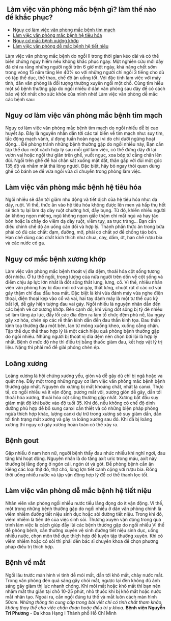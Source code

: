 ## ️ Làm việc văn phòng mắc bệnh gì? làm thế nào để khắc phục?

  * [Nguy cơ làm việc văn phòng mắc bệnh tim mạch](https://bvnguyentriphuong.com.vn/benh-nghe-nghiep/lam-viec-van-phong-mac-benh-gi-lam-the-nao-de-khac-phuc#nguy-c-lm-vic-vn-phng-mc-bnh-tim-mch)
  * [Làm việc văn phòng mắc bệnh hệ tiêu hóa](https://bvnguyentriphuong.com.vn/benh-nghe-nghiep/lam-viec-van-phong-mac-benh-gi-lam-the-nao-de-khac-phuc#lm-vic-vn-phng-mc-bnh-h-tiu-ha)
  * [Nguy cơ mắc bệnh xương khớp](https://bvnguyentriphuong.com.vn/benh-nghe-nghiep/lam-viec-van-phong-mac-benh-gi-lam-the-nao-de-khac-phuc#nguy-c-mc-bnh-xng-khp)
  * [Làm việc văn phòng dễ mắc bệnh hệ tiết niệu](https://bvnguyentriphuong.com.vn/benh-nghe-nghiep/lam-viec-van-phong-mac-benh-gi-lam-the-nao-de-khac-phuc#lm-vic-vn-phng-d-mc-bnh-h-tit-niu)


Làm việc văn phòng mắc bệnh do ngồi lì trong thời gian kéo dài và có thể biến chứng nguy hiểm nếu không khắc phục ngay.
Một nghiên cứu mới đây đã chỉ ra rằng những người ngồi trên 6 giờ một ngày, khả năng chết sớm trong vòng 15 năm tăng lên 40% so với những người chỉ ngồi 3 tiếng cho dù có tập thể dục, thể thao, chế độ ăn uống tốt. Với đặc tính làm việc với máy tính, dân văn phòng là đối tượng thường xuyên ngồi một chỗ. Cùng tìm hiểu một số bệnh thường gặp do ngồi nhiều ở dân văn phòng sau đây để có cách bảo vệ tốt nhất cho sức khỏe của mình nhé!
Làm việc văn phòng dễ mắc các bệnh sau:
## **Nguy cơ làm việc văn phòng mắc bệnh tim mạch**
Nguy cơ làm việc văn phòng mắc bệnh tim mạch do ngồi nhiều dễ bị cao huyết áp. Đây là nguyên nhân dẫn tới các tai biến về tim mạch như: suy tim, tắc động mạch vành, ứ đọng tuần hoàn ngoại vi do chi dưới ngừng hoạt động…
Để phòng tránh những bệnh thường gặp do ngồi nhiều này, Bạn cần tập thể dục một cách hợp lý sau mỗi giờ làm việc, có thể đứng dậy đi lại vươn vai hoặc ngồi thư giãn trên ghế, vuốt ngực, xoa bóp từ cẳng chân lên đùi. Ngồi trên ghế để hai chân sát xuống mặt đất, thân gấp với đùi một góc 135 độ và nhắm mắt thả lỏng người.
Đặc biệt, hãy bỏ ngay thói quen dùng ghế có bánh xe để vừa ngồi vừa di chuyển trong phòng làm việc.
## **Làm việc văn phòng mắc bệnh hệ tiêu hóa**
Ngồi nhiều sẽ dẫn tới giảm nhu động và tiết dịch của hệ tiêu hóa như: dạ dày, ruột. Vì thế, thức ăn vào hệ tiêu hóa không được lên men và hấp thụ hết sẽ tích tụ lại làm dạ dày ruột chướng hơi, đầy bụng. Từ đó, khiến nhiều người ăn không ngon miệng, ngủ không ngon giấc thậm chí mất ngủ và hay táo bón hoặc ỉa chảy do viêm dạ dày ruột, viêm tụy, sa trực tràng…
Bạn cần điều chỉnh chế độ ăn uống cân đối và hợp lý. Thành phần thức ăn trong bữa phải có đủ các chất: đạm, đường, mỡ, phải có chất xơ để chống táo bón. Hạn chế dùng các chất kích thích như chua, cay, dấm, ớt, hạn chế rượu bia và các nước có ga.
## **Nguy cơ mắc bệnh xương khớp**
Làm việc văn phòng mắc bệnh thoát vị đĩa đệm, thoái hóa cột sống tương đối nhiều.
Ở tư thế ngồi, trọng lượng của nửa người trên dồn về cột sống và điểm chịu áp lực lớn nhất là đốt sống thắt lưng, lưng, cổ. Vì thế, nhiều nhân viên văn phòng hay bị đau mỏi cơ vai gáy, thắt lưng, chuột rút ở các cơ vai gáy thậm chí đau đầu hoa mắt. Đặc biệt là khi vừa đánh máy vừa nghe điện thoại, điện thoại kẹp vào cổ và vai, hai tay đánh máy là một tư thế cực kỳ bất lợi, dễ gây hiện tượng đau vai gáy.
Ngồi nhiều là nguyên nhân dẫn đến các bệnh về cơ xương khớp.
Bên cạnh đó, khi vùng đốt sống bị tỳ đè nhiều sẽ làm tăng áp lực, đẩy lồi các đĩa đệm ra làm tổ chức đệm phù nề, lâu ngày gây xơ hóa, chèn ép các rễ thần kinh dẫn đến đau thần kinh tọa. Đau thần kinh tọa thường đau một bên, lan từ mông xuống kheo, xuống cẳng chân.
Tập thể dục thể thao hợp lý là một cách hiệu quả phòng bệnh thường gặp do ngồi nhiều. Những người bị thoát vị đĩa đệm nên chọn bơi lội là hợp lý nhất. Bệnh ở mức độ nhẹ thì điều trị bằng thuốc giảm đau, kết hợp vật lý trị liệu. Nặng thì phải mổ để giải phóng chèn ép.
## **Loãng xương**
Loãng xương là hội chứng xương yếu, giòn và dễ gãy dù chỉ bị ngã hoặc va quệt nhẹ. Đây một trong những nguy cơ làm việc văn phòng mắc bệnh bệnh thường gặp nhất. Nguyên do xương bị mất khoáng chất, nhất là canxi. Thực tế, do ngồi nhiều và ít vận động, xương mất vôi, xương giòn dễ gãy, dẫn tới thoái hóa xương, thoái hóa cột sống thường gặp nhất.
Xương bắt đầu suy giảm mật độ khi bước vào độ tuổi 35. Khi đó, nếu không có chế độ dinh dưỡng phù hợp để bổ sung canxi cần thiết và có những biện pháp phòng ngừa thích hợp khác, lượng canxi dự trữ trong xương sẽ suy giảm dần, dẫn tới tình trạng mất xương và gây ra loãng xương sau đó. Khi đã bị loãng xương thì nguy cơ gãy xương hoàn toàn có thể xảy ra.
## **Bệnh gout**
Gặp nhiều ở nam hơn nữ, người bệnh thấy đau nhức nhiều khi nghỉ ngơi, đau tăng khi hoạt động. Nguyên nhân là do tăng axít uric trong máu, axít này thường bị lắng đọng ở ngón cái, ngón út và gót.
Đề phòng bệnh cần ăn kiêng các loại thịt đỏ, thịt chó, lòng lợn tiết canh cộng với rượu bia. Đồng thời uống nhiều nước và tập vận động hợp lý để cơ thể thanh lọc tốt.
## **Làm việc văn phòng dễ mắc bệnh hệ tiết niệu**
Nhân viên văn phòng ngồi nhiều nước tiểu lắng đọng do ít vận động. Vì thế, một trong những bệnh thường gặp do ngồi nhiều ở dân văn phòng chính là viêm nhiêm đường tiết niệu sinh dục hoặc sỏi đường tiết niệu. Trong khi đó, viêm nhiễm là tiền đề của việc sinh sỏi.
Thường xuyên vận động trong quá trình làm việc là cách giúp đẩy lùi các bệnh thường gặp do ngồi nhiều
Vì thế để phòng bệnh, cần thường xuyên vệ sinh đường tiết niệu sinh dục, uống nhiều nước, chọn môn thể dục thích hợp để luyện tập thường xuyên. Khi có viêm nhiễm hoặc có sỏi thì phải đến bác sĩ chuyên khoa để chọn phương pháp điều trị thích hợp.
## **Bệnh về mắt**
Ngồi lâu trước màn hình vi tính dễ mỏi mắt, dẫn tới khô mắt, chảy nước mắt. Trong văn phòng đèn quá sáng gây chói mắt, ngược lại đèn không đủ ánh sáng gây giảm thị lực nhanh chóng.
Khi mỏi mắt hoặc khô mắt thì bạn nên nhắm mắt thư giãn tại chỗ 10-25 phút, nhỏ thuốc khi bị khô mắt hoặc nước mắt nhân tạo. Ngoài ra, cần ngồi đúng tư thế và mắt luôn cách màn hình 50cm.
_Những thông tin cung cấp trong bài viết chỉ có tính chất tham khảo, không thay thế cho việc chẩn đoán hoặc điều trị y khoa._
**Bệnh viện Nguyễn Tri Phương** - Đa khoa Hạng I Thành phố Hồ Chí Minh
